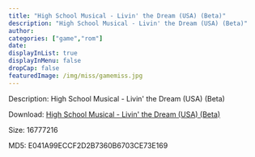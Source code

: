 ```yaml
---
title: "High School Musical - Livin' the Dream (USA) (Beta)"
description: "High School Musical - Livin' the Dream (USA) (Beta)"
author: 
categories: ["game","rom"]
date: 
displayInList: true
displayInMenu: false
dropCap: false
featuredImage: /img/miss/gamemiss.jpg
---
```


Description: High School Musical - Livin' the Dream (USA) (Beta)

Download: <a style="text-decoration:underline;" href="https://mega.nz/#!aHJgAKwL!5DqQpoGvR5FUlDL3JtnvcZhMecJN5AZ6ZEWAn59Kprw" target = "_blank" rel = "nofollow" > High School Musical - Livin' the Dream (USA) (Beta)</a>

Size: 16777216

MD5: E041A99ECCF2D2B7360B6703CE73E169

